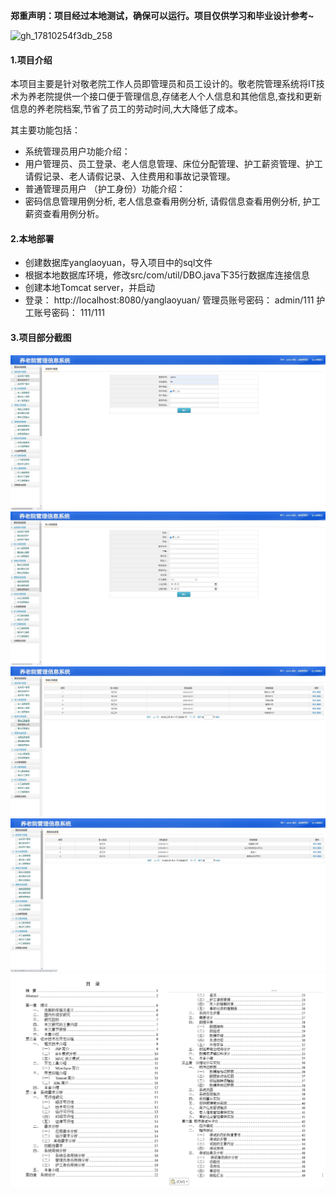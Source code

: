 **郑重声明：项目经过本地测试，确保可以运行。项目仅供学习和毕业设计参考~**

![gh_17810254f3db_258](https://github.com/user-attachments/assets/3ec25db5-9bdd-4a9c-b618-80e6cc1cb471)

#### 1.项目介绍
 本项目主要是针对敬老院工作人员即管理员和员工设计的。敬老院管理系统将IT技术为养老院提供一个接口便于管理信息,存储老人个人信息和其他信息,查找和更新信息的养老院档案,节省了员工的劳动时间,大大降低了成本。

其主要功能包括：

- 系统管理员用户功能介绍：
- 用户管理员、员工登录、老人信息管理、床位分配管理、护工薪资管理、护工请假记录、老人请假记录、入住费用和事故记录管理。
- 普通管理员用户 （护工身份）功能介绍：
- 密码信息管理用例分析, 老人信息查看用例分析, 请假信息查看用例分析, 护工薪资查看用例分析。

#### 2.本地部署

- 创建数据库yanglaoyuan，导入项目中的sql文件
- 根据本地数据库环境，修改src/com/util/DBO.java下35行数据库连接信息
- 创建本地Tomcat server，并启动
- 登录： http://localhost:8080/yanglaoyuan/  管理员账号密码： admin/111  护工账号密码： 111/111

#### 3.项目部分截图
![输入图片说明](1.png)![输入图片说明](2.png)![输入图片说明](3.png)![输入图片说明](4.png)![输入图片说明](7.png)
